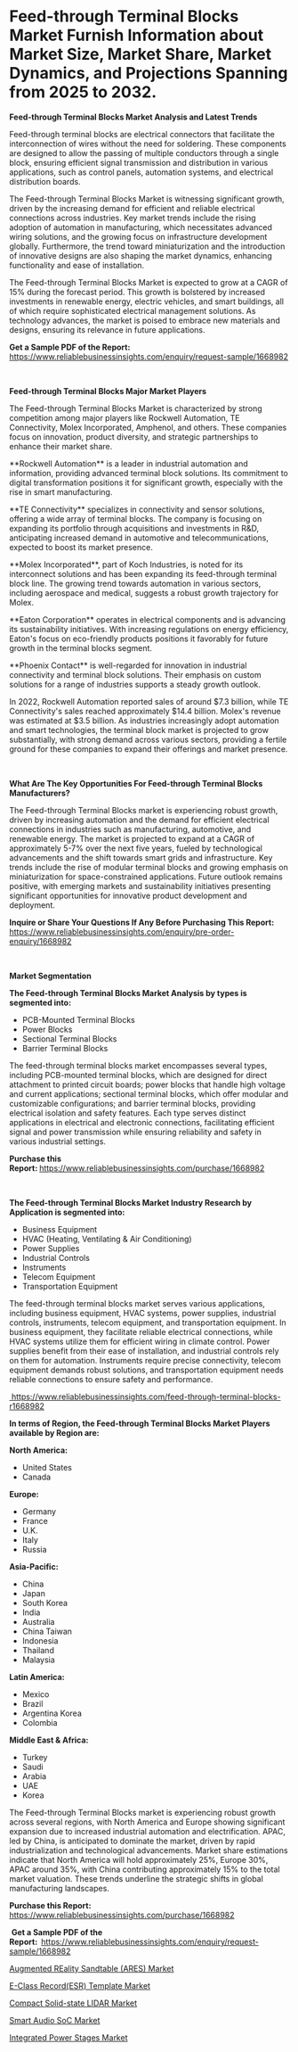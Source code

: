<p><h1>Feed-through Terminal Blocks Market Furnish Information about Market Size, Market Share, Market Dynamics, and Projections Spanning from 2025 to 2032.</h1></p><p><strong>Feed-through Terminal Blocks Market Analysis and Latest Trends</strong></p>
<p><p>Feed-through terminal blocks are electrical connectors that facilitate the interconnection of wires without the need for soldering. These components are designed to allow the passing of multiple conductors through a single block, ensuring efficient signal transmission and distribution in various applications, such as control panels, automation systems, and electrical distribution boards.</p><p>The Feed-through Terminal Blocks Market is witnessing significant growth, driven by the increasing demand for efficient and reliable electrical connections across industries. Key market trends include the rising adoption of automation in manufacturing, which necessitates advanced wiring solutions, and the growing focus on infrastructure development globally. Furthermore, the trend toward miniaturization and the introduction of innovative designs are also shaping the market dynamics, enhancing functionality and ease of installation.</p><p>The Feed-through Terminal Blocks Market is expected to grow at a CAGR of 15% during the forecast period. This growth is bolstered by increased investments in renewable energy, electric vehicles, and smart buildings, all of which require sophisticated electrical management solutions. As technology advances, the market is poised to embrace new materials and designs, ensuring its relevance in future applications.</p></p>
<p><strong>Get a Sample PDF of the Report:&nbsp;</strong> <a href="https://www.reliablebusinessinsights.com/enquiry/request-sample/1668982?utm_campaign=1106&utm_medium=2&utm_source=Github&utm_content=ia&utm_term=07042025&utm_id=feed-through-terminal-blocks">https://www.reliablebusinessinsights.com/enquiry/request-sample/1668982</a></p>
<p>&nbsp;</p>
<p><strong>Feed-through Terminal Blocks Major Market Players</strong></p>
<p><p>The Feed-through Terminal Blocks Market is characterized by strong competition among major players like Rockwell Automation, TE Connectivity, Molex Incorporated, Amphenol, and others. These companies focus on innovation, product diversity, and strategic partnerships to enhance their market share.</p><p>**Rockwell Automation** is a leader in industrial automation and information, providing advanced terminal block solutions. Its commitment to digital transformation positions it for significant growth, especially with the rise in smart manufacturing.</p><p>**TE Connectivity** specializes in connectivity and sensor solutions, offering a wide array of terminal blocks. The company is focusing on expanding its portfolio through acquisitions and investments in R&D, anticipating increased demand in automotive and telecommunications, expected to boost its market presence.</p><p>**Molex Incorporated**, part of Koch Industries, is noted for its interconnect solutions and has been expanding its feed-through terminal block line. The growing trend towards automation in various sectors, including aerospace and medical, suggests a robust growth trajectory for Molex.</p><p>**Eaton Corporation** operates in electrical components and is advancing its sustainability initiatives. With increasing regulations on energy efficiency, Eaton's focus on eco-friendly products positions it favorably for future growth in the terminal blocks segment.</p><p>**Phoenix Contact** is well-regarded for innovation in industrial connectivity and terminal block solutions. Their emphasis on custom solutions for a range of industries supports a steady growth outlook.</p><p>In 2022, Rockwell Automation reported sales of around $7.3 billion, while TE Connectivity's sales reached approximately $14.4 billion. Molex's revenue was estimated at $3.5 billion. As industries increasingly adopt automation and smart technologies, the terminal block market is projected to grow substantially, with strong demand across various sectors, providing a fertile ground for these companies to expand their offerings and market presence.</p></p>
<p>&nbsp;</p>
<p><strong>What Are The Key Opportunities For Feed-through Terminal Blocks Manufacturers?</strong></p>
<p><p>The Feed-through Terminal Blocks market is experiencing robust growth, driven by increasing automation and the demand for efficient electrical connections in industries such as manufacturing, automotive, and renewable energy. The market is projected to expand at a CAGR of approximately 5-7% over the next five years, fueled by technological advancements and the shift towards smart grids and infrastructure. Key trends include the rise of modular terminal blocks and growing emphasis on miniaturization for space-constrained applications. Future outlook remains positive, with emerging markets and sustainability initiatives presenting significant opportunities for innovative product development and deployment.</p></p>
<p><strong>Inquire or Share Your Questions If Any Before Purchasing This Report:</strong> <a href="https://www.reliablebusinessinsights.com/enquiry/pre-order-enquiry/1668982?utm_campaign=1106&utm_medium=2&utm_source=Github&utm_content=ia&utm_term=07042025&utm_id=feed-through-terminal-blocks">https://www.reliablebusinessinsights.com/enquiry/pre-order-enquiry/1668982</a></p>
<p>&nbsp;</p>
<p><strong>Market Segmentation</strong></p>
<p><strong>The Feed-through Terminal Blocks Market Analysis by types is segmented into:</strong></p>
<p><ul><li>PCB-Mounted Terminal Blocks</li><li>Power Blocks</li><li>Sectional Terminal Blocks</li><li>Barrier Terminal Blocks</li></ul></p>
<p><p>The feed-through terminal blocks market encompasses several types, including PCB-mounted terminal blocks, which are designed for direct attachment to printed circuit boards; power blocks that handle high voltage and current applications; sectional terminal blocks, which offer modular and customizable configurations; and barrier terminal blocks, providing electrical isolation and safety features. Each type serves distinct applications in electrical and electronic connections, facilitating efficient signal and power transmission while ensuring reliability and safety in various industrial settings.</p></p>
<p><strong>Purchase this Report:&nbsp;</strong><a href="https://www.reliablebusinessinsights.com/purchase/1668982?utm_campaign=1106&utm_medium=2&utm_source=Github&utm_content=ia&utm_term=07042025&utm_id=feed-through-terminal-blocks">https://www.reliablebusinessinsights.com/purchase/1668982</a></p>
<p>&nbsp;</p>
<p><strong>The Feed-through Terminal Blocks Market Industry Research by Application is segmented into:</strong></p>
<p><ul><li>Business Equipment</li><li>HVAC (Heating, Ventilating & Air Conditioning)</li><li>Power Supplies</li><li>Industrial Controls</li><li>Instruments</li><li>Telecom Equipment</li><li>Transportation Equipment</li></ul></p>
<p><p>The feed-through terminal blocks market serves various applications, including business equipment, HVAC systems, power supplies, industrial controls, instruments, telecom equipment, and transportation equipment. In business equipment, they facilitate reliable electrical connections, while HVAC systems utilize them for efficient wiring in climate control. Power supplies benefit from their ease of installation, and industrial controls rely on them for automation. Instruments require precise connectivity, telecom equipment demands robust solutions, and transportation equipment needs reliable connections to ensure safety and performance.</p></p>
<p><a href="https://www.reliablebusinessinsights.com/feed-through-terminal-blocks-r1668982?utm_campaign=1106&utm_medium=2&utm_source=Github&utm_content=ia&utm_term=07042025&utm_id=feed-through-terminal-blocks">&nbsp;https://www.reliablebusinessinsights.com/feed-through-terminal-blocks-r1668982</a></p>
<p><strong>In terms of Region, the Feed-through Terminal Blocks Market Players available by Region are:</strong></p>
<p>
    <p> <strong> North America: </strong>
        <ul>
            <li>United States</li>
            <li>Canada</li>
        </ul>
        </p> 
    <p> <strong> Europe: </strong>
        <ul>
            <li>Germany</li>
            <li>France</li>
            <li>U.K.</li>
            <li>Italy</li>
            <li>Russia</li>
        </ul>
        </p> 
    <p> <strong> Asia-Pacific: </strong>
        <ul>
            <li>China</li>
            <li>Japan</li>
            <li>South Korea</li>
            <li>India</li>
            <li>Australia</li>
            <li>China Taiwan</li>
            <li>Indonesia</li>
            <li>Thailand</li>
            <li>Malaysia</li>
        </ul>
        </p> 
    <p> <strong> Latin America: </strong>
        <ul>
            <li>Mexico</li>
            <li>Brazil</li>
            <li>Argentina Korea</li>
            <li>Colombia</li>
        </ul>
        </p> 
    <p> <strong> Middle East & Africa: </strong>
        <ul>
            <li>Turkey</li>
            <li>Saudi</li>
            <li>Arabia</li>
            <li>UAE</li>
            <li>Korea</li>
        </ul>
    </p>
    </p>
<p><p>The Feed-through Terminal Blocks market is experiencing robust growth across several regions, with North America and Europe showing significant expansion due to increased industrial automation and electrification. APAC, led by China, is anticipated to dominate the market, driven by rapid industrialization and technological advancements. Market share estimations indicate that North America will hold approximately 25%, Europe 30%, APAC around 35%, with China contributing approximately 15% to the total market valuation. These trends underline the strategic shifts in global manufacturing landscapes.</p></p>
<p><strong>Purchase this Report: </strong><a href="https://www.reliablebusinessinsights.com/purchase/1668982?utm_campaign=1106&utm_medium=2&utm_source=Github&utm_content=ia&utm_term=07042025&utm_id=feed-through-terminal-blocks">https://www.reliablebusinessinsights.com/purchase/1668982</a></p>
<p>&nbsp;<strong>Get a Sample PDF of the Report:&nbsp;&nbsp;</strong><a href="https://www.reliablebusinessinsights.com/enquiry/request-sample/1668982?utm_campaign=1106&utm_medium=2&utm_source=Github&utm_content=ia&utm_term=07042025&utm_id=feed-through-terminal-blocks">https://www.reliablebusinessinsights.com/enquiry/request-sample/1668982</a></p>
<p><strong></strong></p>
<p><p><a href="https://github.com/variothonia/Market-Research-Report-List-1/blob/main/augmented-reality-sandtable-ares-market.md?utm_campaign=1106&utm_medium=2&utm_source=Github&utm_content=ia&utm_term=07042025&utm_id=feed-through-terminal-blocks">Augmented REality Sandtable (ARES) Market</a></p><p><a href="https://github.com/hutchkloor4x/Market-Research-Report-List-1/blob/main/e-class-recordesr-template-market.md?utm_campaign=1106&utm_medium=2&utm_source=Github&utm_content=ia&utm_term=07042025&utm_id=feed-through-terminal-blocks">E-Class Record(ESR) Template Market</a></p><p><a href="https://github.com/djihencygnel74/Market-Research-Report-List-1/blob/main/compact-solid-state-lidar-market.md?utm_campaign=1106&utm_medium=2&utm_source=Github&utm_content=ia&utm_term=07042025&utm_id=feed-through-terminal-blocks">Compact Solid-state LIDAR Market</a></p><p><a href="https://github.com/berkemiars2j/Market-Research-Report-List-1/blob/main/smart-audio-soc-market.md?utm_campaign=1106&utm_medium=2&utm_source=Github&utm_content=ia&utm_term=07042025&utm_id=feed-through-terminal-blocks">Smart Audio SoC Market</a></p><p><a href="https://github.com/kaforarvero/Market-Research-Report-List-1/blob/main/integrated-power-stages-market.md?utm_campaign=1106&utm_medium=2&utm_source=Github&utm_content=ia&utm_term=07042025&utm_id=feed-through-terminal-blocks">Integrated Power Stages Market</a></p></p>